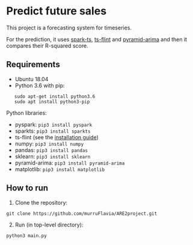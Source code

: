 # Predict future sales

This project is a forecasting system for timeseries.

For the prediction, it uses [spark-ts](https://github.com/sryza/spark-timeseries), 
[ts-flint](https://github.com/twosigma/flint) and [pyramid-arima](https://github.com/tgsmith61591/pyramid) 
and then it compares their R-squared score. 

## Requirements
- Ubuntu 18.04
- Python 3.6 with pip:

```sudo apt-get update
   sudo apt-get install python3.6  
   sudo apt install python3-pip
```

Python libraries: 
- pyspark: ```pip3 install pyspark```
- sparkts: ```pip3 install sparkts```
- ts-flint (see the [installation guide](https://github.com/twosigma/flint/blob/master/python/README.md))
- numpy: ```pip3 install numpy```
- pandas: ```pip3 install pandas```
- sklearn: ```pip3 install sklearn```
- pyramid-arima: ```pip3 install pyramid-arima```
- matplotlib: ```pip3 install matplotlib```

## How to run
1. Clone the repository:
```
git clone https://github.com/murruFlavia/ARE2project.git
```
2. Run (in top-level directory):
```
python3 main.py
```
